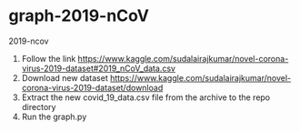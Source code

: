 # graph-2019-nCoV
 2019-ncov

1. Follow the link https://www.kaggle.com/sudalairajkumar/novel-corona-virus-2019-dataset#2019_nCoV_data.csv
2. Download new dataset https://www.kaggle.com/sudalairajkumar/novel-corona-virus-2019-dataset/download
3. Extract the new covid_19_data.csv file from the archive to the repo directory
4. Run the graph.py
